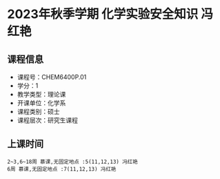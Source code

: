 # 2023年秋季学期 化学实验安全知识 冯红艳






## 课程信息

- 课程号：CHEM6400P.01
- 学分：1
- 教学类型：理论课
- 开课单位：化学系
- 课程类别：硕士
- 课程层次：研究生课程

## 上课时间

```
2~3,6~18周 慕课,无固定地点 :5(11,12,13) 冯红艳
6周 慕课,无固定地点 :7(11,12,13) 冯红艳
```

